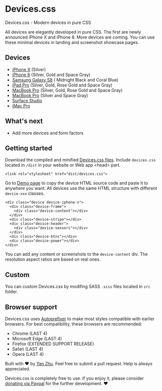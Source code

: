 # Devices.css

Devices.css - Modern devices in pure CSS

All devices are elegantly developed in pure CSS. The first are newly announced iPhone X and iPhone 8. More devices are coming. You can use these minimal devices in landing and screenshot showcase pages.

## Devices

- [iPhone X](https://picturepan2.github.io/devices.css/#iphone-x) (Silver)
- [iPhone 8](https://picturepan2.github.io/devices.css/#iphone-8) (Silver, Gold and Space Gray)
- [Samsung Galaxy S8](https://picturepan2.github.io/devices.css/#galaxy-s8) ( Midnight Black and Coral Blue)
- [iPad Pro](https://picturepan2.github.io/devices.css/#ipad-pro) (Silver, Gold, Rose Gold and Space Gray)
- [MacBook Pro](https://picturepan2.github.io/devices.css/#macbook) (Silver, Gold, Rose Gold and Space Gray)
- [MacBook Pro](https://picturepan2.github.io/devices.css/#macbook-pro) (Silver and Space Gray)
- [Surface Studio](https://picturepan2.github.io/devices.css/#surface-studio)
- [iMac Pro](https://picturepan2.github.io/devices.css/#imac-pro)

## What's next

- Add more devices and form factors

## Getting started

Download the compiled and minified [Devices.css files](https://github.com/picturepan2/devices.css). Include `devices.css` located in `/dist` in your website or Web app &lt;head&gt; part.

`<link rel="stylesheet" href="dist/devices.css">`

Go to [Demo page](https://picturepan2.github.io/devices.css/) to copy the device HTML source code and paste it to anywhere you want. All devices use the same HTML structure with different `device-xxx` classes.

```
<div class="device device-iphone-x">
  <div class="device-frame">
    <div class="device-content"></div>
  </div>
  <div class="device-stripe"></div>
  <div class="device-header">
    <div class="device-sensors"></div>
  </div>
  <div class="device-btns"></div>
  <div class="device-power"></div>
</div>
```

You can add any content or screenshots to the `device-content` div. The resolution aspect ratios are based on real ones.

## Custom

You can custom Devices.css by modifing SASS `.scss` files located in `src` folder.

## Browser support
Devices.css uses [Autoprefixer](https://github.com/postcss/autoprefixer) to make most styles compatible with earlier browsers. For best compatibility, these browsers are recommended:

- Chrome (LAST 4)
- Microsoft Edge (LAST 4)
- Firefox (EXTENDED SUPPORT RELEASE)
- Safari (LAST 4)
- Opera (LAST 4)

Built with ♥ by [Yan Zhu](https://twitter.com/picturepan2). Feel free to submit a pull request. Help is always appreciated.

Devices.css is completely free to use. If you enjoy it, please consider [donating via Paypal](https://www.paypal.me/picturepan2) for the further development. ♥ 
